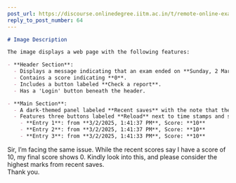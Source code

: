 ```yaml
---
post_url: https://discourse.onlinedegree.iitm.ac.in/t/remote-online-exam-tds-jan-2025/168832/68
reply_to_post_number: 64
---
```

```markdown
# Image Description

The image displays a web page with the following features:

- **Header Section**: 
  - Displays a message indicating that an exam ended on **Sunday, 2 March 2025, at 1:45 PM IST**. 
  - Contains a score indicating **0**.
  - Includes a button labeled **Check a report**.
  - Has a 'Login' button beneath the header.

- **Main Section**:
  - A dark-themed panel labeled **Recent saves** with the note that the most recent entry is the official score.
  - Features three buttons labeled **Reload** next to time stamps and scores:
    - **Entry 1**: from **3/2/2025, 1:41:37 PM**, Score: **10**
    - **Entry 2**: from **3/2/2025, 1:41:37 PM**, Score: **10**
    - **Entry 3**: from **3/2/2025, 1:41:33 PM**, Score: **10**
```

  
Sir, I’m facing the same issue. While the recent scores say I have a score of 10, my final score shows 0. Kindly look into this, and please consider the highest marks from recent saves.  
Thank you.